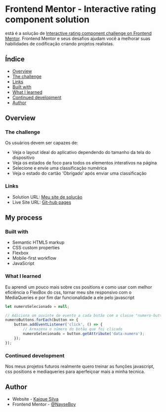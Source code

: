 # Frontend Mentor - Interactive rating component solution

está é a solução de [Interactive rating component challenge on Frontend Mentor](https://www.frontendmentor.io/challenges/interactive-rating-component-koxpeBUmI). Frontend Mentor e seus desafios ajudam você a melhorar suas habilidades de codificação criando projetos realistas. 

## Índice

  - [Overview](#overview)
  - [The challenge](#the-challenge)
  - [Links](#links)
  - [Built with](#built-with)
  - [What I learned](#what-i-learned)
  - [Continued development](#continued-development)
  - [Author](#author)

## Overview

### The challenge

Os usuários devem ser capazes de:

- Veja o layout ideal do aplicativo dependendo do tamanho da tela do dispositivo
- Veja os estados de foco para todos os elementos interativos na página
- Selecione e envie uma classificação numérica
- Veja o estado do cartão 'Obrigado' após enviar uma classificação

### Links

- Solution URL: [Meu site de solução](https://www.frontendmentor.io/solutions/interactive-rating-component-using-sass-flexbox-javascript-tTWA4ktnSf)
- Live Site URL: [Git-hub pages](https://nayseboy.github.io/IInteractive-rating-component-solution/)

## My process

### Built with

- Semantic HTML5 markup
- CSS custom properties
- Flexbox
- Mobile-first workflow
- JavaScript

### What I learned

Eu aprendi um pouco mais sobre css positions e como usar com melhor eficiência o FlexBox do css, tornar meu site responsivo com o MediaQueries e por fim dar funcionalidade a ele pelo javascript

```js
let numeroSelecionado = null;

// Adiciona um ouvinte de evento a cada botão com a classe "numero-button"
numeroButtons.forEach(button => {
    button.addEventListener('click', () => {
        // Armazena o número do botão que foi clicado
        numeroSelecionado = button.getAttribute('data-numero');
    });
});
```

### Continued development

Nos meus projetos futuros realmente quero treinar as funções javascript, css positions e mediaqueries para aperfeiçoar mais a minha tecnica.

## Author

- Website - [Kaique Silva](https://github.com/NayseBoy)
- Frontend Mentor - [@NayseBoy](https://www.frontendmentor.io/profile/NayseBoy)

